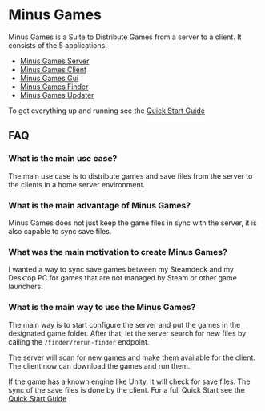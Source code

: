 # Minus Games
Minus Games is a Suite to Distribute Games from a server to a client. It consists of the 5 applications:

- [Minus Games Server](./minus_games_server/minus_games_server.md)
- [Minus Games Client](./minus_games_client/minus_games_client.md)
- [Minus Games Gui](./minus_games_gui/minus_games_gui.md)
- [Minus Games Finder](./minus_games_finder/minus_games_finder.md)
- [Minus Games Updater](./minus_games_updater/minus_games_updater.md)

To get everything up and running see the [Quick Start Guide](quick_start/quick_start.md)

## FAQ
### What is the main use case?
The main use case is to distribute games and save files from the server to the clients
in a home server environment.

### What is the main advantage of Minus Games?
Minus Games does not just keep the game files in sync with the server,
it is also capable to sync save files.

### What was the main motivation to create Minus Games?
I wanted a way to sync save games between my Steamdeck and my Desktop PC
for games that are not managed by Steam or other game launchers.

### What is the main way to use the Minus Games?
The main way is to start configure the server and put the games in the designated game folder.
After that, let the server search for new files by calling the `/finder/rerun-finder` endpoint.

The server will scan for new games and make them available for the client.
The client now can download the games and run them.

If the game has a known engine like Unity. It will check for save files.
The sync of the save files is done by the client. For a full Quick Start see the 
[Quick Start Guide](quick_start/quick_start.md)